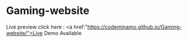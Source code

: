 # Gaming-website
Live preview
click here : <a href:"https://codeminamo.github.io/Gaming-website/">Live Demo Available</a>

